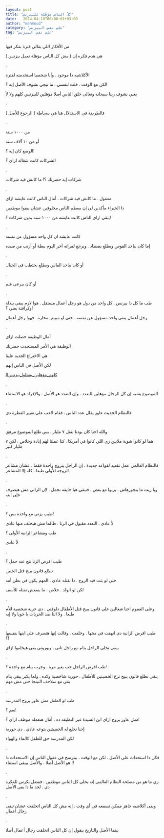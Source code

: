 ```yaml
---
layout: post
title: "كلّ الناس مؤهّلة للبيزنس"
date:   2024-04-10T00:00:01+03:00
author: "mahmoud"
category: "علم نفس البيزنس"
tag: "علم نفس البيزنس"
---
```



من الأفكار اللي بقالي فترة بفكر فيها

هي هدم فكرة إن ( مش كل الناس مؤهلة تعمل بيزنس )

.

الأكلاشيه دا موجود . وأنا شخصيا استخدمته لفترة

لكن مع الوقت . قلت لنفسي . ما تيجي نشوف الأصل إيه
؟!

يعني نشوف ربنا سبحانه وتعالى خلق الناس أصلا مؤهلين
للبيزنس كلهم ولا لأ

.

فالطريقة في الاستدلال هنا هي ببساطة ( الرجوع
للأصل )

.

من ١٠٠٠ سنة

أو من ١٠ آلاف سنة

الوضع كان إيه ؟!

الشركات كانت شغالة ازاي ؟

.

شركات إيه حضرتك ؟! ما كانش فيه شركات

.

معقول . ما كانش فيه شركات . أمال الناس كانت عايشة
ازاي

دا الخبراء مأكدين لي إن معظم الناس مخلوقين عشان يبقوا
موظفين

يبقى ازاي الناس كانت عايشة من ١٠٠٠ سنة بدون شركات
؟!

.

كانت عايشة ان كل واحد مسؤول عن نفسه

إما كان بياخد القوس ويطلع يصطاد . ويرجع لمراته آخر اليوم
ببطة أو أرنب من صيده

.

أو كان بياخد الفاس ويطلع يحتطب في الجبال

.

أو كان بيرعى غنم

.

طب ما كل دا بيزنس . كل واحد من دول هو رجل أعمال مستقل .
هوا لازم يبقى ببدلة وكرافتة يعني ؟!

رجل أعمال يعني واحد مسؤول عن نفسه . حتى لو مبيض محارة .
فهوا رجل أعمال

.

أمال الوظيفة حصلت ازاي

الوظيفة هي الأمر المستحدث حضرتك

هي الاختراع الجديد علينا

لكن الأصل في الناس إنهم

[<u>\#كلهم\_مؤهلين\_يعملوا\_بيزنس</u>](https://www.facebook.com/hashtag/%D9%83%D9%84%D9%87%D9%85_%D9%85%D8%A4%D9%87%D9%84%D9%8A%D9%86_%D9%8A%D8%B9%D9%85%D9%84%D9%88%D8%A7_%D8%A8%D9%8A%D8%B2%D9%86%D8%B3?__eep__=6&__cft__%5b0%5d=AZXMh_3RxpiqjwiZCdFHXFWBcqcx2HxBkgpHOeqdsJ4SYBAhxiDErbkMl_oGChAKVjeeR6-czI1VpkWI9W7E1MYC7WkP2fP6q7QcwUhY9YdZskFErSHyeDqkIpiMFE5GhVexMCssH9fJEs6Dp5R0wWY_HJduJgY2TszQMnD4JJDhdA&__tn__=*NK-R)

.

الموضوع يشبه إن كل الرجال مؤهلين للتعدد . وإن التعدد هو
الأصل . والإفراد هو الاستثناء

.

فالنظام الحديث عاوز يقلل عدد الناس . فقام لاعب على تغيير
الفطرة دي

.

والله احنا كان بودنا نقتل ٧ مليار . بس طلع الموضوع
مرهق

هما لو كانوا شوية ملايين زي اللي كانوا في أمريكا . كنا
عملنا لهم إبادة وخلاص . لكن ٧ مليار كتير

.

فالنظام العالمي عمل تقعيد لقواعد جديدة . إن الراجل يتزوج
واحدة فقط . عشان مشاعر الزوجة الأولى طبعا . كله إلا المشاعر

.

ويا ريت ما يتجوزهاش . يزنوا مع بعض . فتبقى هيا خايفة
تحمل . لإن الزاني مش هيصرف على ابنه

.

طيب يزني مع واحدة بس ؟!

لأ عادي . التعدد مقبول في الزنا . طالما مش هيخلف منها
عادي

طب ومشاعر الزانية الأولى ؟

لأ عادي

.

طيب افرض الزنا نتج عنه حمل ؟

نطلع قانون يبيح قتل الجنين

حتى لو بثت فيه الروح . دا نقتله عادي . المهم يكون في بطن
أمه

لكن لو اتولد . خلاص . ما ينفعش نقتله للأسف

.

وعلى العموم احنا شغالين على قانون يبيح قتل الأطفال
دلوقتي . دي حرية شخصية للأم طبعا . ولا انتا ضد الحريات يا خويا ولا
إيه

.

طيب افرض الزانية دي اتهفت في مخها . وخلفت . وقالت إنها
هتصرف على ابنها بنفسها ؟!

يبقى نخلي الراجل ينام مع راجل تاني . ويوروني بقى هيخلفوا
ازاي

.

طب افرض الراجل حب يغير مرة . وجرب ينام مع واحدة
؟!

يبقى نطلع قانون يبيح نزع الخصيتين للأطفال . حورية شاخصية
وكده . ولما يكبر يبقى ينام بقى مع سلاحف النينجا حتى مش مهم

.

طب لو الطفل مش عاوز يروح المدرسة

نعم ؟!

مش عاوز يروح ازاي ابن السيدة غير النظيفة ده . أمال
هنعمله موظف ازاي ؟!

إحنا نخلع له الخصيتين بتوعه عادي . دي حورية

لكن المدرسة حق للطفل كالماء والهواء

.

فكل دا استحداث على الأصل . لكن مع الوقت . بيترسخ في عقول
الناس إن الاستحداث دا هو الأصل أصلا . والأصل بيبقى استثناء !!

.

زي ما هو من مصلحة النظام العالمي إنه يخلي كل الناس
موظفين . ففضل يكرس للفكرة دي . لحد ما دا بقى الأصل

.

وبقى أكلاشيه جاهز ممكن تسمعه في أي وقت . إنه مش كل الناس
اتخلقت عشان تبقى رجال أعمال

.

بينما الأصل والتاريخ بيقول إن كل الناس اتخلقت رجال أعمال
أصلا
